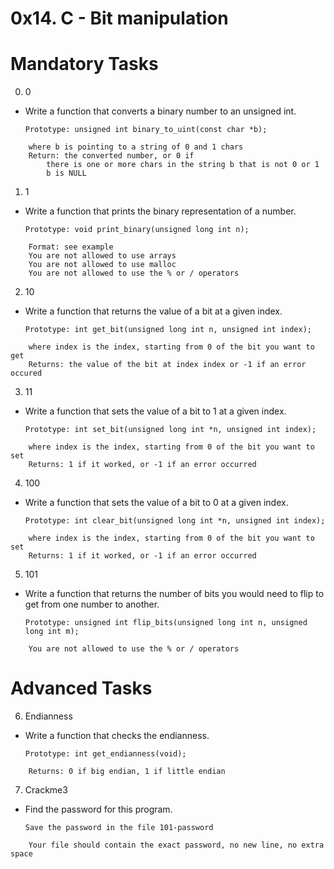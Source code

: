 # 0x14. C - Bit manipulation


# Mandatory Tasks


0. 0

- Write a function that converts a binary number to an unsigned int.

   `Prototype: unsigned int binary_to_uint(const char *b);`

```
    where b is pointing to a string of 0 and 1 chars
    Return: the converted number, or 0 if
        there is one or more chars in the string b that is not 0 or 1
        b is NULL
```

1. 1

- Write a function that prints the binary representation of a number.

   `Prototype: void print_binary(unsigned long int n);`
   
```   
    Format: see example
    You are not allowed to use arrays
    You are not allowed to use malloc
    You are not allowed to use the % or / operators
```

2. 10

- Write a function that returns the value of a bit at a given index.

   `Prototype: int get_bit(unsigned long int n, unsigned int index);`

```
    where index is the index, starting from 0 of the bit you want to get
    Returns: the value of the bit at index index or -1 if an error occured
```

3. 11

- Write a function that sets the value of a bit to 1 at a given index.

   `Prototype: int set_bit(unsigned long int *n, unsigned int index);`

```
    where index is the index, starting from 0 of the bit you want to set
    Returns: 1 if it worked, or -1 if an error occurred
```

4. 100

- Write a function that sets the value of a bit to 0 at a given index.

   `Prototype: int clear_bit(unsigned long int *n, unsigned int index);`

```
    where index is the index, starting from 0 of the bit you want to set
    Returns: 1 if it worked, or -1 if an error occurred
```

5. 101

- Write a function that returns the number of bits you would need to flip to get from one number to another.

   `Prototype: unsigned int flip_bits(unsigned long int n, unsigned long int m);`

```
    You are not allowed to use the % or / operators
```

# Advanced Tasks


6. Endianness

- Write a function that checks the endianness.

   `Prototype: int get_endianness(void);`

```
    Returns: 0 if big endian, 1 if little endian
```

7. Crackme3

- Find the password for this program.

   `Save the password in the file 101-password`

```
    Your file should contain the exact password, no new line, no extra space
```